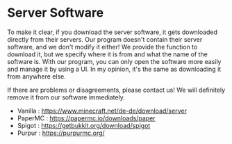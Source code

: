 # Server Software
To make it clear, if you download the server software, it gets downloaded directly from their servers. 
Our program doesn't contain their server software, and we don't modify it either! 
We provide the function to download it, but we specify where it is from and what the name of the software is. 
With our program, you can only open the software more easily and manage it by using a UI. 
In my opinion, it's the same as downloading it from anywhere else.

If there are problems or disagreements, please contact us! We will definitely remove it from our software immediately.

- Vanilla : https://www.minecraft.net/de-de/download/server
- PaperMC : https://papermc.io/downloads/paper
- Spigot : https://getbukkit.org/download/spigot
- Purpur : https://purpurmc.org/

